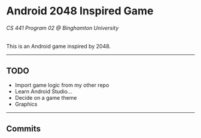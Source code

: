 # Android 2048 Inspired Game
###### CS 441 Program 02 @ Binghamton University

This is an Android game inspired by 2048.


----

## TODO

- Import game logic from my other repo
- Learn Android Studio...
- Decide on a game theme
- Graphics


----

## Commits
